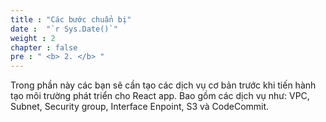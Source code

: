 ```yaml
---
title : "Các bước chuẩn bị"
date :  "`r Sys.Date()`" 
weight : 2 
chapter : false
pre : " <b> 2. </b> "
---
```


Trong phần này các bạn sẽ cần tạo các dịch vụ cơ bản trước khi tiến hành tạo môi trường phát triển cho React app. Bao gồm các dịch vụ như: VPC, Subnet, Security group, Interface Enpoint, S3 và CodeCommit.


